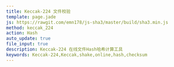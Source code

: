 ```yaml
---
title: Keccak-224 文件校验
template: page.jade
js: https://rawgit.com/emn178/js-sha3/master/build/sha3.min.js
method: keccak_224
action: Hash
auto_update: true
file_input: true
description: Keccak-224 在线文件Hash哈希计算工具
keywords: Keccak-224,Keccak,shake,online,hash,checksum
---
```

